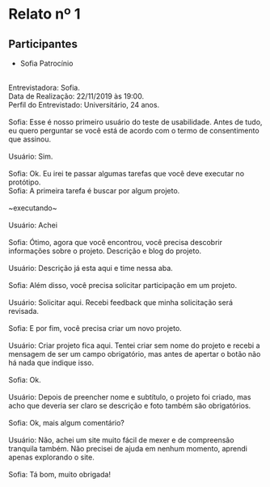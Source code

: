 # Relato nº 1

## Participantes
- Sofia Patrocínio
<br><br>

Entrevistadora: Sofia.
<br>
Data de Realização: 22/11/2019 às 19:00.
<br>
Perfil do Entrevistado: Universitário, 24 anos.
<br>
<br>
Sofia: Esse é nosso primeiro usuário do teste de usabilidade. Antes de tudo, eu quero perguntar se você está de acordo com o termo de consentimento que assinou.<br><br>Usuário: Sim.<br><br>
Sofia: Ok. Eu irei te passar algumas tarefas que 
você deve executar no protótipo.
<br>
Sofia: A primeira tarefa é buscar por algum projeto.
<br><br>
~executando~
<br><br>
Usuário: Achei
<br><br>
Sofia: Ótimo, agora que você encontrou, você precisa descobrir informações sobre o projeto. Descrição e blog do projeto.
<br><br>
Usuário: Descrição já esta aqui e time nessa aba.
<br><br>
Sofia: Além disso, você precisa solicitar participação em um projeto.
<br><br>
Usuário: Solicitar aqui. Recebi feedback que minha solicitação será revisada.
<br><br>
Sofia: E por fim, você precisa criar um novo projeto.
<br><br>
Usuário: Criar projeto fica aqui. Tentei criar sem nome do projeto e recebi a mensagem de ser um campo obrigatório, mas antes de apertar o botão não há nada que indique isso.
<br><br>
Sofia: Ok.
<br><br>
Usuário: Depois de preencher nome e subtítulo, o projeto foi criado, mas acho que deveria ser claro se descrição e foto também são obrigatórios.
<br><br>
Sofia: Ok, mais algum comentário?
<br><br>
Usuário: Não, achei um site muito fácil de mexer e de compreensão tranquila também. Não precisei de ajuda em nenhum momento, aprendi apenas explorando o site.
<br><br>
Sofia: Tá bom, muito obrigada!
